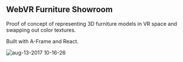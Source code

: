 ## WebVR Furniture Showroom

Proof of concept of representing 3D furniture models in VR space and swapping out color textures.

Built with A-Frame and React.

![aug-13-2017 10-16-26](https://user-images.githubusercontent.com/4651424/29250461-c1fdd73a-8010-11e7-8fb3-146f28b320f0.gif)
